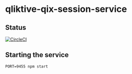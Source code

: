 # qliktive-qix-session-service

## Status
[![CircleCI](https://circleci.com/gh/qlik-ea/qliktive-qix-session-service/tree/master.svg?style=svg&circle-token=900edd7d10992c2e85734c3b696eac9ddfb6cfde)](https://circleci.com/gh/qlik-ea/qliktive-qix-session-service/tree/master)

## Starting the service
```
PORT=9455 npm start
```
